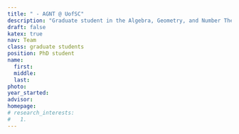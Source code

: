 ```yaml
---
title: " - AGNT @ UofSC"
description: "Graduate student in the Algebra, Geometry, and Number Theory research group at the University of South Carolina"
draft: false
katex: true
nav: Team
class: graduate students
position: PhD student
name: 
  first:
  middle:
  last:
photo: 
year_started: 
advisor: 
homepage: 
# research_interests:
#   1.
---
```

